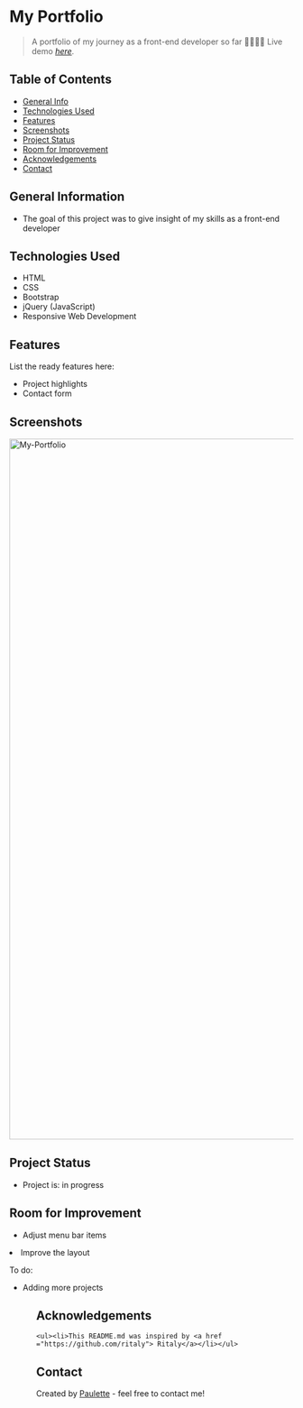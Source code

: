 # My Portfolio
> A portfolio of my journey as a front-end developer so far 👩🏽‍💻🙃
> Live demo [_here_](https://pzf.netlify.app/).

## Table of Contents
* [General Info](#general-information)
* [Technologies Used](#technologies-used)
* [Features](#features)
* [Screenshots](#screenshots)
* [Project Status](#project-status)
* [Room for Improvement](#room-for-improvement)
* [Acknowledgements](#acknowledgements)
* [Contact](#contact)


## General Information
<ul><li>The goal of this project was to give insight of my skills as a front-end developer</li></ul>


## Technologies Used
<ul>
  <li>HTML</li>
  <li>CSS</li>
  <li>Bootstrap</li>
  <li>jQuery (JavaScript)</li>
  <li>Responsive Web Development</li> </ul>


## Features
List the ready features here:
<ul>
  <li>Project highlights</li>
  <li>Contact form</li> </ul>


## Screenshots
<img width="1243" alt="My-Portfolio" src="https://user-images.githubusercontent.com/96970580/160309967-1ad0350e-416e-47f6-b56f-fb2b400b2bb7.png">





## Project Status
<ul>
<li>Project is: in progress</li></ul>


## Room for Improvement
<ul>
  <li>Adjust menu bar items</ul>
<li>Improve the layout</li></ul>


To do:
<ul>
  <li>Adding more projects</li><ul>


## Acknowledgements
 
    <ul><li>This README.md was inspired by <a href ="https://github.com/ritaly"> Ritaly</a></li></ul>

## Contact
Created by [Paulette](https://pzf.netlify.app/) - feel free to contact me!

































